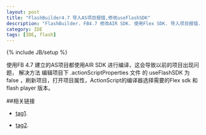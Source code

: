 ```yaml
---
layout: post
title: "FlashBuilder4.7 导入AS项目报错,修改useFlashSDK"
description: "FlashBuilder. FB4.7 修改AIR SDK. 使用Flex SDK. 导入项目报错. 修改useFlashSDK."
category: IDE
tags: [IDE, flash]
---
```

{% include JB/setup %}


使用FB 4.7 建立的AS项目都使用AIR SDK 进行编译，这会导致以前的项目出现问题，
解决方法 编辑项目下 .actionScriptProperties 文件 的 useFlashSDK 为false ，刷新项目，打开项目属性，ActionScript的编译器选择需要的Flex sdk 和 flash player 版本。


##相关链接

- [tag1].
- [tag2].
 

  [tag1]: http://zengrong.net/post/1768.htm "图文介绍"
  [tag2]: http://news.9ria.com/2012/1231/25774.html "flash cs swc 导入问题"